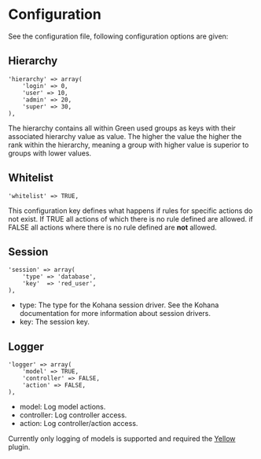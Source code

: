 # Configuration

See the configuration file, following configuration options are given:

## Hierarchy

	'hierarchy' => array(
		'login' => 0,
		'user' => 10,
		'admin' => 20,
		'super' => 30,
	),
	
The hierarchy contains all within Green used groups as keys with their associated hierarchy value as value. The higher the value the higher the rank within the hierarchy, meaning a group with higher value is superior to groups with lower values.

## Whitelist

	'whitelist' => TRUE,
	
This configuration key defines what happens if rules for specific actions do not exist. If TRUE all actions of which there is no rule defined are allowed. if FALSE all actions where there is no rule defined are **not** allowed.

## Session

	'session' => array(
		'type' => 'database',
		'key'  => 'red_user',
	),
	
* type: The type for the Kohana session driver. See the Kohana documentation for more information about session drivers.
* key: The session key.

## Logger

	'logger' => array(
		'model' => TRUE,
		'controller' => FALSE,
		'action' => FALSE,
	),
	
* model: Log model actions.
* controller: Log controller access.
* action: Log controller/action access.

Currently only logging of models is supported and required the [Yellow](https://github.com/davidstutz/kohana-yellow) plugin.
